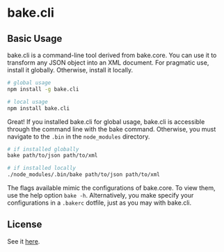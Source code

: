 # bake.cli

## Basic Usage

bake.cli is a command-line tool derived from bake.core. You can use it to transform any JSON object into an XML document. For pragmatic use, install it globally. Otherwise, install it locally.

```bash
# global usage
npm install -g bake.cli

# local usage
npm install bake.cli
```

Great! If you installed bake.cli for global usage, bake.cli is accessible through the command line with the bake command. Otherwise, you must navigate to the `.bin` in the `node_modules` directory.

```bash
# if installed globally
bake path/to/json path/to/xml

# if installed locally
./node_modules/.bin/bake path/to/json path/to/xml
```

The flags available mimic the configurations of bake.core. To view them, use the help option `bake -h`. Alternatively, you make specify your configurations in a `.bakerc` dotfile, just as you may with bake.cli.

## License

See it [here](http://github.com/samolaogun/bake.cli/blob/master/LICENSE).